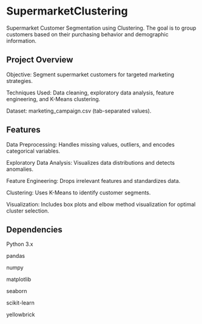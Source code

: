 # SupermarketClustering
Supermarket Customer Segmentation using Clustering. The goal is to group customers based on their purchasing behavior and demographic information.

## Project Overview
Objective: Segment supermarket customers for targeted marketing strategies.

Techniques Used: Data cleaning, exploratory data analysis, feature engineering, and K-Means clustering.

Dataset: marketing_campaign.csv (tab-separated values).

## Features
Data Preprocessing: Handles missing values, outliers, and encodes categorical variables.

Exploratory Data Analysis: Visualizes data distributions and detects anomalies.

Feature Engineering: Drops irrelevant features and standardizes data.

Clustering: Uses K-Means to identify customer segments.

Visualization: Includes box plots and elbow method visualization for optimal cluster selection.

## Dependencies
Python 3.x

pandas

numpy

matplotlib

seaborn

scikit-learn

yellowbrick



